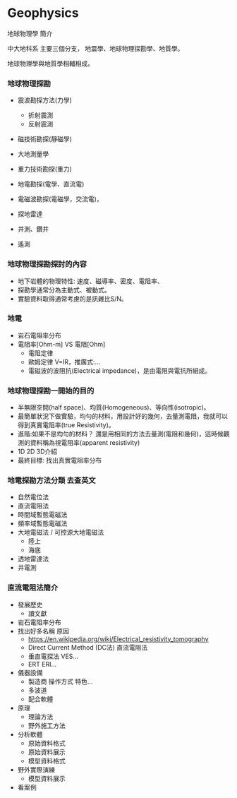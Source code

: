 # Geophysics
地球物理學 簡介

中大地科系 主要三個分支， 地震學、地球物理探勘學、地質學。

地球物理學與地質學相輔相成。 


### 地球物理探勘
  + 震波勘探方法(力學)
    + 折射震測
    + 反射震測
       
  + 磁技術勘探(靜磁學)
  + 大地測量學
  + 重力技術勘探(重力)
  + 地電勘探(電學、直流電)
  + 電磁波勘探(電磁學，交流電)，
  + 探地雷達
  + 井測、鑽井
  + 遙測
  
### 地球物理探勘探討的內容
  + 地下岩體的物理特性: 速度、磁導率、密度、電阻率、
  + 探勘學通常分為主動式、被動式。
  + 實驗資料取得通常考慮的是訊雜比S/N。

### 地電
  + 岩石電阻率分布
  + 電阻率[Ohm-m] VS 電阻[Ohm] 
    + 電阻定律
    + 歐姆定律 V=IR，推廣式:...
    + 電磁波的波阻抗(Electrical impedance)，是由電阻與電抗所組成。

### 地球物理探勘一開始的目的
  + 半無限空間(half space)、均質(Homogeneous)、等向性(isotropic)。
  + 最簡單狀況下做實驗，均勻的材料，用設計好的幾何，去量測電阻，我就可以得到真實電阻率(true Resistivity)。
  + 進階:如果不是均勻的材料？ 還是用相同的方法去量測(電阻和幾何)，這時候觀測的資料稱為視電阻率(apparent resistivity)
  + 1D 2D 3D介紹
  + 最終目標: 找出真實電阻率分布

### 地電探勘方法分類 去查英文
  + 自然電位法
  + 直流電阻法
  + 時間域暫態電磁法
  + 頻率域暫態電磁法
  + 大地電磁法 / 可控源大地電磁法
    + 陸上
    + 海底 
  + 透地雷達法
  + 井電測

### 直流電阻法簡介
  + 發展歷史
    + 讀文獻 
  + 岩石電阻率分布 
  + 找出好多名稱 原因
    + https://en.wikipedia.org/wiki/Electrical_resistivity_tomography
    + Direct Current Method (DC法) 直流電阻法
    + 垂直電探法 VES...
    +  ERT ERI...
  + 儀器設備
    + 製造商 操作方式 特色... 
    + 多波道
    + 配合軟體
  + 原理
    + 理論方法
    + 野外施工方法
  + 分析軟體
    + 原始資料格式
    + 原始資料展示
    + 模型資料格式
  + 野外實際演練
    + 模型資料展示 
  + 看案例

